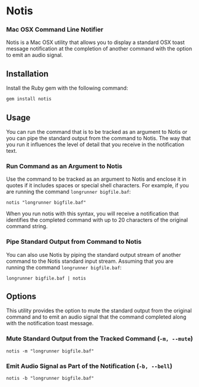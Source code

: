 # Notis
### Mac OSX Command Line Notifier

Notis is a Mac OSX utility that allows you to display a standard OSX toast message notification at the completion of another command with the option to emit an audio signal.

## Installation

Install the Ruby gem with the following command:

``` bash
gem install notis
```

## Usage
You can run the command that is to be tracked as an argument to Notis or you can pipe the standard output from the command to Notis.  The way that you run it influences the level of detail that you receive in the notification text.

### Run Command as an Argument to Notis
Use the command to be tracked as an argument to Notis and enclose it in quotes if it includes spaces or special shell characters.  For example, if you are running the command `longrunner bigfile.baf`:

```
notis "longrunner bigfile.baf"
```
When you run notis with this syntax, you will receive a notification that identifies the completed command with up to 20 characters of the original command string.

### Pipe Standard Output from Command to Notis
You can also use Notis by piping the standard output stream of another command to the Notis standard input stream.  Assuming that you are running the command `longrunner bigfile.baf`:

```
longrunner bigfile.baf | notis
```

## Options

This utility provides the option to mute the standard output from the original command and to emit an audio signal that the command completed along with the notification toast message.

### Mute Standard Output from the Tracked Command (`-m, --mute`)

```
notis -m "longrunner bigfile.baf"
```

### Emit Audio Signal as Part of the Notification (`-b, --bell`)

```
notis -b "longrunner bigfile.baf"
```



